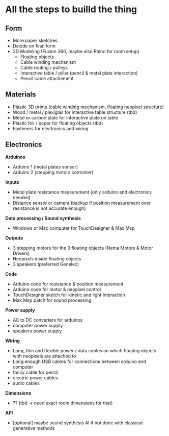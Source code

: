 # All the steps to builld the thing

## Form

- More paper sketches
- Decide on final form
- 3D Modeling (Fusion 360, maybe also Rhino for room setup)
  - Floating objects
  - Cable winding mechanism
  - Cable routing / pulleys
  - Interactive table / pillar (pencil & metal plate interaction)
  - Pencil cable attachement

## Materials

- Plastic 3D prints (cable winding mechanism, floating neopixel structure)
- Wood / metal / plexiglas for interactive table structure (tbd)
- Metal or carbon plate for interactive plate on table
- Plastic foil / paper for floating objects (tbd)
- Fasteners for electronics and wiring

## Electronics

**Arduinos**

- Arduino 1 (metal plates sensor)
- Arduino 2 (stepping motors controller)

**Inputs**

- Metal plate resistance measurement (only arduino and electronics needed)
- Distance sensor or camera (backup if position measurement over resistance is not accurate enough)

**Data processing / Sound synthesis**

- Windows or Mac computer for TouchDesigner & Max Msp

**Outputs**

- 3 stepping motors for the 3 floating objects (Nema Motors & Motor Drivers)
- Neopixels inside floating objects
- 3 speakers (preferred Genelec)

**Code**

- Arduino code for resistance & position measurement
- Arduino code for motor & neopixel control
- TouchDesigner sketch for kinetic and light interaction
- Max Msp patch for sound processing

**Power supply**

- AC to DC converters for arduinos
- computer power supply
- speakers power supply

**Wiring**

- Long, thin and flexible power / data cables on which floating objects with neopixels are attached to
- Long enough USB cables for connections between arduino and computer
- fancy cable for pencil
- electric power cables
- audio cables

**Dimensions**
- ?? (tbd -> need exact room dimensions for that)

**API**

- [optional] maybe sound synthesis AI if not done with classical generative methods
